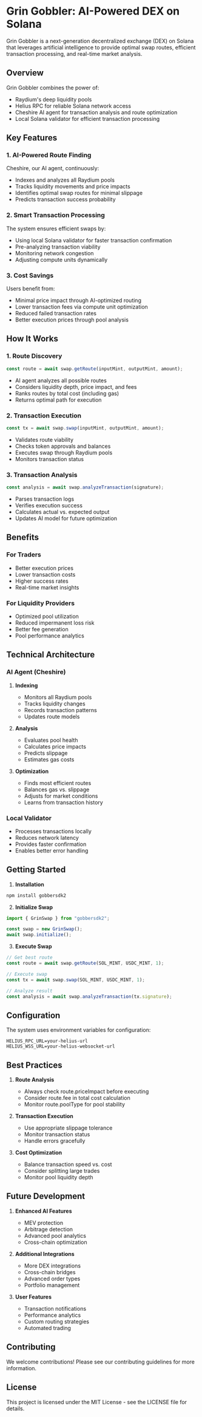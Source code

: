 # Grin Gobbler: AI-Powered DEX on Solana

Grin Gobbler is a next-generation decentralized exchange (DEX) on Solana that leverages artificial intelligence to provide optimal swap routes, efficient transaction processing, and real-time market analysis.

## Overview

Grin Gobbler combines the power of:

- Raydium's deep liquidity pools
- Helius RPC for reliable Solana network access
- Cheshire AI agent for transaction analysis and route optimization
- Local Solana validator for efficient transaction processing

## Key Features

### 1. AI-Powered Route Finding

Cheshire, our AI agent, continuously:

- Indexes and analyzes all Raydium pools
- Tracks liquidity movements and price impacts
- Identifies optimal swap routes for minimal slippage
- Predicts transaction success probability

### 2. Smart Transaction Processing

The system ensures efficient swaps by:

- Using local Solana validator for faster transaction confirmation
- Pre-analyzing transaction viability
- Monitoring network congestion
- Adjusting compute units dynamically

### 3. Cost Savings

Users benefit from:

- Minimal price impact through AI-optimized routing
- Lower transaction fees via compute unit optimization
- Reduced failed transaction rates
- Better execution prices through pool analysis

## How It Works

### 1. Route Discovery

```typescript
const route = await swap.getRoute(inputMint, outputMint, amount);
```

- AI agent analyzes all possible routes
- Considers liquidity depth, price impact, and fees
- Ranks routes by total cost (including gas)
- Returns optimal path for execution

### 2. Transaction Execution

```typescript
const tx = await swap.swap(inputMint, outputMint, amount);
```

- Validates route viability
- Checks token approvals and balances
- Executes swap through Raydium pools
- Monitors transaction status

### 3. Transaction Analysis

```typescript
const analysis = await swap.analyzeTransaction(signature);
```

- Parses transaction logs
- Verifies execution success
- Calculates actual vs. expected output
- Updates AI model for future optimization

## Benefits

### For Traders

- Better execution prices
- Lower transaction costs
- Higher success rates
- Real-time market insights

### For Liquidity Providers

- Optimized pool utilization
- Reduced impermanent loss risk
- Better fee generation
- Pool performance analytics

## Technical Architecture

### AI Agent (Cheshire)

1. **Indexing**

   - Monitors all Raydium pools
   - Tracks liquidity changes
   - Records transaction patterns
   - Updates route models

2. **Analysis**

   - Evaluates pool health
   - Calculates price impacts
   - Predicts slippage
   - Estimates gas costs

3. **Optimization**
   - Finds most efficient routes
   - Balances gas vs. slippage
   - Adjusts for market conditions
   - Learns from transaction history

### Local Validator

- Processes transactions locally
- Reduces network latency
- Provides faster confirmation
- Enables better error handling

## Getting Started

1. **Installation**

```bash
npm install gobbersdk2
```

2. **Initialize Swap**

```typescript
import { GrinSwap } from "gobbersdk2";

const swap = new GrinSwap();
await swap.initialize();
```

3. **Execute Swap**

```typescript
// Get best route
const route = await swap.getRoute(SOL_MINT, USDC_MINT, 1);

// Execute swap
const tx = await swap.swap(SOL_MINT, USDC_MINT, 1);

// Analyze result
const analysis = await swap.analyzeTransaction(tx.signature);
```

## Configuration

The system uses environment variables for configuration:

```env
HELIUS_RPC_URL=your-helius-url
HELIUS_WSS_URL=your-helius-websocket-url
```

## Best Practices

1. **Route Analysis**

   - Always check route.priceImpact before executing
   - Consider route.fee in total cost calculation
   - Monitor route.poolType for pool stability

2. **Transaction Execution**

   - Use appropriate slippage tolerance
   - Monitor transaction status
   - Handle errors gracefully

3. **Cost Optimization**
   - Balance transaction speed vs. cost
   - Consider splitting large trades
   - Monitor pool liquidity depth

## Future Development

1. **Enhanced AI Features**

   - MEV protection
   - Arbitrage detection
   - Advanced pool analytics
   - Cross-chain optimization

2. **Additional Integrations**

   - More DEX integrations
   - Cross-chain bridges
   - Advanced order types
   - Portfolio management

3. **User Features**
   - Transaction notifications
   - Performance analytics
   - Custom routing strategies
   - Automated trading

## Contributing

We welcome contributions! Please see our contributing guidelines for more information.

## License

This project is licensed under the MIT License - see the LICENSE file for details.
